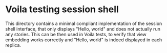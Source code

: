 # Voila testing session shell

This directory contains a minimal compliant implementation of the session shell
interface, that only displays "Hello, world" and does not actually run any
stories. This can be then used in Voila tests, to verify that view embedding
works correctly and "Hello, world" is indeed displayed in each replica.